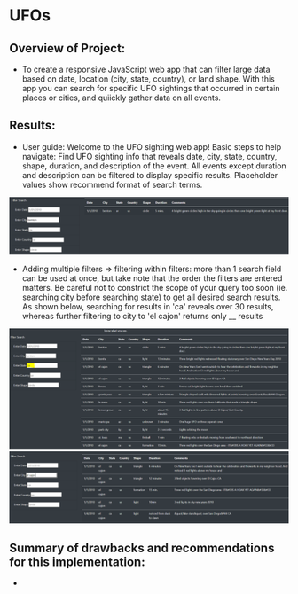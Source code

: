 # UFOs

## Overview of Project:
- To create a responsive JavaScript web app that can filter large data based on date, location (city, state, country), or land shape. With this app you can search for specific UFO sightings that occurred in certain places or cities, and quiickly gather data on all events.

## Results:
- User guide: Welcome to the UFO sighting web app! Basic steps to help navigate: Find UFO sighting info that reveals date, city, state, country, shape, duration, and description of the event. All events except duration and description can be filtered to display specific results. Placeholder values show recommend format of search terms.

![ScreenShots](static/user_guide.png)

- Adding multiple filters => filtering within filters: more than 1 search field can be used at once, but take note that the order the filters are entered matters. Be careful not to constrict the scope of your query too soon (ie. searching city before searching state) to get all desired search results. As shown below, searching for results in 'ca' reveals over 30 results, whereas further filtering to city to 'el cajon' returns only __ results

![ScreenShots](static/UFO_results1.PNG)
![ScreenShots](static/UFO_results2.png)

## Summary of drawbacks and recommendations for this implementation:
- 
